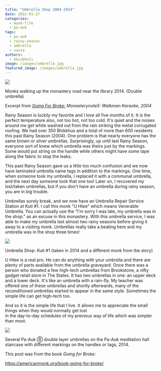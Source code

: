 ```yaml
---
title: "Umbrella Shop 2004-2014"
date: 2022-01-27
categories: 
  - monk-life
  - pa-auk
tags: 
  - pa-auk
  - rainy-season
  - umbrella
  - vassa
authors: 
  - bksubhuti
image: /images/umbrella.jpg
featured_image: /images/umbrella.jpg
---
```


![](/images/umbrella_walk.jpg)

Monks walking up the monastery road near the library 2014. (Double umbrella)

Excerpt from _[Going For Broke:](https://americanmonk.org/book-going-for-broke/)_ _Monasterynote5: Walkman Karaoke, 2004_

  
Rainy Season is luckily my favorite and I love all five months of it. It is the perfect temperature also, not too hot, not too cold. It's quiet and the noises around me get white washed out from the rain striking the metal corrugated roofing. We had over 350 Bhikkhus and a total of more than 600 residents this past Rainy Season (2004). One problem is that nearly everyone has the same brown or silver umbrellas. Surprisingly, up until last Rainy Season, everyone sort of knew which umbrella was theirs just by the markings. Some would put string on the handle while others might have some tape along the fabric to stop the leaks.

  
This past Rainy Season gave us a little too much confusion and we now have laminated umbrella name tags in addition to the markings. One time, when someone took my umbrella, I replaced it with a communal umbrella, and the next day someone took that one too! Later on, I recovered my lost/taken umbrellas, but if you don't have an umbrella during rainy season, you are in big trouble.

Umbrellas surely break, and we now have an Umbrella Repair Service Station at Kuti #1. I call this monk "U Htee" which means Venerable Umbrella. You can actually use the "I'm sorry I was late, my umbrella was in the shop." as an excuse in this monastery. With this umbrella service, I was able to make my umbrella last almost two rainy seasons before giving it away to a visiting monk. Umbrellas really take a beating here and my umbrella was in the shop three times!

![](/images/umbrella-800x1024.jpg)

Umbrella Shop: Kuti #1 (taken in 2014 and a different monk from the story)

  
U Htee is a real pro. He can do anything with your umbrella and there are plenty of parts available from the umbrella graveyard. Once there was a person who donated a few high-tech umbrellas from Brookstone, a nifty gadget retail store in The States. It has two umbrellas in one: an upper deck and a lower deck. It's like an umbrella with a rain-fly. My teacher was offered one of these umbrellas and shortly afterwards, many of the reconditioned umbrellas started to appear in the same style. Sometimes the simple life can get high-tech too.

And so it is the simple life that I live. It allows me to appreciate the small things when they would normally get lost  
in the day-to-day schedules of my previous way of life which was simpler than most.

![](/images/umbrellastair-1024x680.jpg)

Several Pa-Auk Ⓡ double layer umbrellas on the Pa-Auk meditation hall staircase with different markings on the handles or tags, 2014.

This post was from the book _Going for Broke_:

https://americanmonk.org/book-going-for-broke/